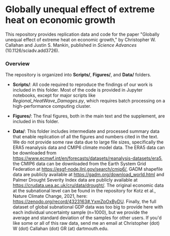 # Globally unequal effect of extreme heat on economic growth

This repository provides replication data and code for the paper "Globally unequal effect of extreme heat on economic growth," by Christopher W. Callahan and Justin S. Mankin, published in _Science Advances_ (10.1126/sciadv.add3726).

### Overview

The repository is organized into **Scripts/**, **Figures/**, and **Data/** folders.

- **Scripts/**: All code required to reproduce the findings of our work is included in this folder. Most of the code is provided in Jupyter notebooks, except for major scripts like *Regional\_HeatWave\_Damages.py*, which requires batch processing on a high-performance computing cluster.

- **Figures/**: The final figures, both in the main text and the supplement, are included in this folder.

- **Data/**: This folder includes intermediate and processed summary data that enable replication of all the figures and numbers cited in the text. We do not provide some raw data due to large file sizes, specifically the ERA5 reanalysis data and CMIP6 climate model data. The ERA5 data can be downloaded from https://www.ecmwf.int/en/forecasts/datasets/reanalysis-datasets/era5, the CMIP6 data can be downloaded from the Earth System Grid Federation at https://esgf-node.llnl.gov/search/cmip6/, GADM shapefile data are publicly available at https://gadm.org/download_world.html and Palmer Drought Severity Index data are publicly available at https://crudata.uea.ac.uk/cru/data/drought/. The original economic data at the subnational level can be found in the repository for Kotz et al., Nature Climate Change, 2021, here: https://zenodo.org/record/4323163#.YxmZpOxByDU. Finally, the full dataset of global subnational GDP data was too big to provide here with each individual uncertainty sample (n=1000), but we provide the average and standard deviation of the samples for other users. If you'd like some or all of this raw data, send me an email at Christopher (dot) W (dot) Callahan (dot) GR (at) dartmouth.edu.
